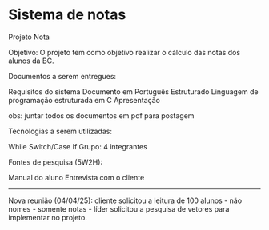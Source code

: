 # Sistema de notas

 Projeto Nota

Objetivo: O projeto tem como objetivo realizar o cálculo das notas dos alunos da BC.



Documentos a serem entregues:

Requisitos do sistema
Documento em Português Estruturado
Linguagem de programação estruturada em C
Apresentação


obs: juntar todos os documentos em pdf para postagem



Tecnologias a serem utilizadas:

While
Switch/Case
If
Grupo: 4 integrantes

Fontes de pesquisa (5W2H):

Manual do aluno
Entrevista com o cliente

<hr>

Nova reunião (04/04/25): cliente solicitou a leitura de 100 alunos - não nomes - somente notas - líder solicitou a pesquisa de vetores para implementar no projeto.  
